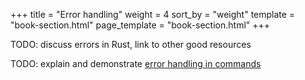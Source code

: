 +++
title = "Error handling"
weight = 4
sort_by = "weight"
template = "book-section.html"
page_template = "book-section.html"
+++

TODO: discuss errors in Rust, link to other good resources

TODO: explain and demonstrate [error handling in commands](https://github.com/bevyengine/bevy/pull/2241)
